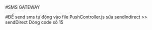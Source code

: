 #SMS GATEWAY


#ĐỂ send sms tự động vào file PushController.js sửa sendIndirect >> sendDirect Dòng code số 15 
